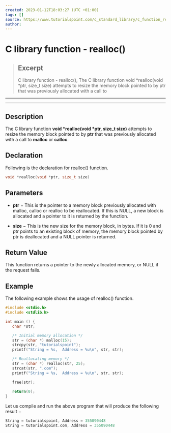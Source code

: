 ```yaml
---
created: 2023-01-12T18:03:27 (UTC +01:00)
tags: []
source: https://www.tutorialspoint.com/c_standard_library/c_function_realloc.htm
author: 
---
```


# C library function - realloc()

> ## Excerpt
> C library function - realloc(),  The C library function void *realloc(void *ptr, size_t size) attempts to resize the memory block pointed to by ptr that was previously allocated with a call to

---
---

  

## Description

The C library function **void \*realloc(void \*ptr, size\_t size)** attempts to resize the memory block pointed to by **ptr** that was previously allocated with a call to **malloc** or **calloc**.

## Declaration

Following is the declaration for realloc() function.

```c
void *realloc(void *ptr, size_t size)
```

## Parameters

-   **ptr** − This is the pointer to a memory block previously allocated with malloc, calloc or realloc to be reallocated. If this is NULL, a new block is allocated and a pointer to it is returned by the function.
    
-   **size** − This is the new size for the memory block, in bytes. If it is 0 and ptr points to an existing block of memory, the memory block pointed by ptr is deallocated and a NULL pointer is returned.
    

## Return Value

This function returns a pointer to the newly allocated memory, or NULL if the request fails.

## Example

The following example shows the usage of realloc() function.

```c
#include <stdio.h>
#include <stdlib.h>

int main () {
   char *str;

   /* Initial memory allocation */
   str = (char *) malloc(15);
   strcpy(str, "tutorialspoint");
   printf("String = %s,  Address = %u\n", str, str);

   /* Reallocating memory */
   str = (char *) realloc(str, 25);
   strcat(str, ".com");
   printf("String = %s,  Address = %u\n", str, str);

   free(str);
   
   return(0);
}
```

Let us compile and run the above program that will produce the following result −

```c
String = tutorialspoint, Address = 355090448
String = tutorialspoint.com, Address = 355090448

```


